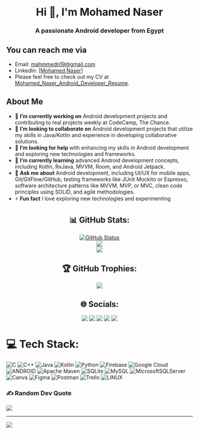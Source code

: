 <h1 align="center">Hi 👋, I'm Mohamed Naser </h1>
<h3 align="center">A passionate Android developer from Egypt</h3>

## You can reach me via
- Email: mahmmedn19@gmail.com
- LinkedIn: [[Mohamed Naser](https://www.linkedin.com/in/mahmmedn19/)]
- Please feel free to check out my CV at [Mohamed_Naser_Android_Developer_Resume](https://drive.google.com/file/d/1NenyKfLcf8pSdMLkXmKuRUW6I1vvhwsR/view?usp=sharing).
## About Me
 - 🔭 **I’m currently working on** Android development projects and contributing to real projects weekly at CodeCamp, The Chance.<br>
 - 👯    **I’m looking to collaborate on** Android development projects that utilize my skills in Java/Kotlin and experience in developing collaborative solutions.<br>
 - 🤝 **I’m looking for help** with enhancing my skills in Android development and exploring new technologies and frameworks.<br>
 - 🌱 **I’m currently learning** advanced Android development concepts, including Kotlin, RxJava, MVVM, Room, and Android Jetpack.<br>
 - 💬 **Ask me about** Android development, including UI/UX for mobile apps, Git/GitFlow/GitHub, testing frameworks like JUnit Mockito or Espresso, software architecture patterns like MVVM, MVP, or MVC, clean code principles using SOLID, and agile methodologies.<br>
 - ⚡ **Fun fact** I love exploring new technologies and experimenting

<div align="center">
    <h2>📊 GitHub Stats:</h2>
    <a href="https://github.com/mahmmedn19"><img alt="GitHub Status" src="https://github-readme-stats.vercel.app/api?username=mahmmedn19&theme=default&show_icons=true&include_all_commits=true&count_private=true"/></a><br>
    <img src="https://github-readme-streak-stats.herokuapp.com/?user=mahmmedn19&theme=default&hide_border=false"><br>
    <img src="https://github-readme-stats.vercel.app/api/top-langs/?username=mahmmedn19&theme=default&hide_border=false&include_all_commits=true&count_private=false&layout=compact"><br>
    <h2>🏆 GitHub Trophies:</h2>
    <img src="https://github-profile-trophy.vercel.app/?username=mahmmedn19&theme=monokai&no-frame=false&no-bg=true&margin-w=4"><br>
    <h2>🌐 Socials:</h2>
    <a href="https://behance.net/mahmmedn19"><img src="https://img.shields.io/badge/Behance-1769ff?logo=behance&logoColor=white"></a>
    <a href="https://facebook.com/mahmmedn19"><img src="https://img.shields.io/badge/Facebook-%231877F2.svg?logo=Facebook&logoColor=white"></a>
    <a href="https://instagram.com/mo_naser_22"><img src="https://img.shields.io/badge/Instagram-%23E4405F.svg?logo=Instagram&logoColor=white"></a>
    <a href="https://linkedin.com/in/mahmmedn19"><img src="https://img.shields.io/badge/LinkedIn-%230077B5.svg?logo=linkedin&logoColor=white"></a>
    <a href="https://twitter.com/mahmmedn19"><img src="https://img.shields.io/badge/Twitter-%231DA1F2.svg?logo=Twitter&logoColor=white"></a>
</div>


# 💻 Tech Stack:
![C](https://img.shields.io/badge/c-%2300599C.svg?style=plastic&logo=c&logoColor=white) ![C++](https://img.shields.io/badge/c++-%2300599C.svg?style=plastic&logo=c%2B%2B&logoColor=white) ![Java](https://img.shields.io/badge/java-%23ED8B00.svg?style=plastic&logo=java&logoColor=white) ![Kotlin](https://img.shields.io/badge/kotlin-%230095D5.svg?style=plastic&logo=kotlin&logoColor=white) ![Python](https://img.shields.io/badge/python-3670A0?style=plastic&logo=python&logoColor=ffdd54) ![Firebase](https://img.shields.io/badge/firebase-%23039BE5.svg?style=plastic&logo=firebase) ![Google Cloud](https://img.shields.io/badge/Google%20Cloud-%234285F4.svg?style=plastic&logo=google-cloud&logoColor=white) ![ANDROID](https://img.shields.io/badge/android-%2320232a.svg?style=plastic&logo=android&logoColor=%a4c639) ![Apache Maven](https://img.shields.io/badge/Apache%20Maven-C71A36?style=plastic&logo=Apache%20Maven&logoColor=white) ![SQLite](https://img.shields.io/badge/sqlite-%2307405e.svg?style=plastic&logo=sqlite&logoColor=white) ![MySQL](https://img.shields.io/badge/mysql-%2300f.svg?style=plastic&logo=mysql&logoColor=white) ![MicrosoftSQLServer](https://img.shields.io/badge/Microsoft%20SQL%20Sever-CC2927?style=plastic&logo=microsoft%20sql%20server&logoColor=white) ![Canva](https://img.shields.io/badge/Canva-%2300C4CC.svg?style=plastic&logo=Canva&logoColor=white) 	![Figma](https://img.shields.io/badge/figma-%23F24E1E.svg?style=plastic&logo=figma&logoColor=white) ![Postman](https://img.shields.io/badge/Postman-FF6C37?style=plastic&logo=postman&logoColor=white) ![Trello](https://img.shields.io/badge/Trello-%23026AA7.svg?style=plastic&logo=Trello&logoColor=white) ![LINUX](https://img.shields.io/badge/Linux-FCC624?style=plastic&logo=linux&logoColor=black)

### ✍️ Random Dev Quote
![](https://quotes-github-readme.vercel.app/api?type=horizontal&theme=radical)

---
[![](https://visitcount.itsvg.in/api?id=mahmmedn19&icon=5&color=12)](https://visitcount.itsvg.in)

<!-- Proudly created with GPRM ( https://gprm.itsvg.in ) -->
